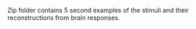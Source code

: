 Zip folder contains 5 second examples of the stimuli and their reconstructions from brain responses. 
